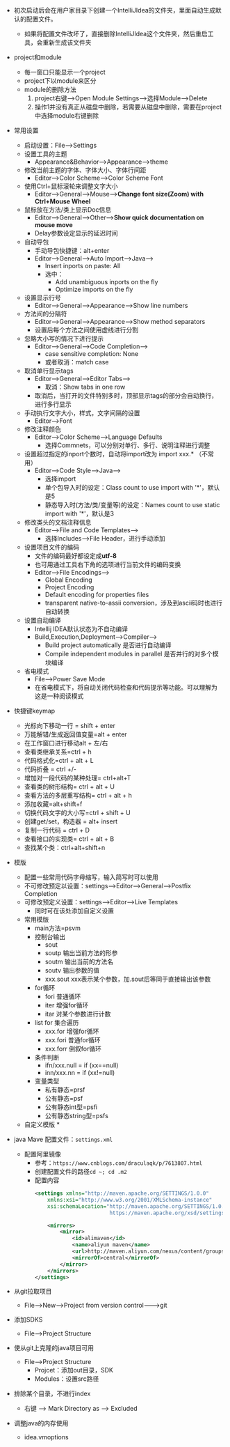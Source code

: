 * 初次启动后会在用户家目录下创建一个IntelliJIdea的文件夹，里面自动生成默认的配置文件。
    * 如果将配置文件改坏了，直接删除IntelliJIdea这个文件夹，然后重启工具，会重新生成该文件夹
* project和module
    * 每一窗口只能显示一个project
    * project下以module来区分
    * module的删除方法
        1. project右键-->Open Module Settings-->选择Module-->Delete
        2. 操作1并没有真正从磁盘中删除，若需要从磁盘中删除，需要在project中选择module右键删除
* 常用设置
    * 启动设置：File-->Settings
    * 设置工具的主题
        * Appearance&Behavior-->Appearance-->theme
    * 修改当前主题的字体、字体大小、字体行间距
        * Editor-->Color Scheme-->Color Scheme Font
    * 使用Ctrl+鼠标滚轮来调整文字大小
        * Editor-->General-->Mouse-->**Change font size(Zoom) with Ctrl+Mouse Wheel**
    * 鼠标放在方法/类上显示Doc信息
        * Editor-->General-->Other-->**Show quick documentation on mouse move**
        * Delay参数设定显示的延迟时间
    * 自动导包
        * 手动导包快捷键：alt+enter
        * Editor-->General-->Auto Import-->Java-->
            * Insert inports on paste: All
            * 选中：
                * Add unambiguous inports on the fly
                * Optimize imports on the fly
    * 设置显示行号
        * Editor-->General-->Appearance-->Show line numbers
    * 方法间的分隔符
        * Editor-->General-->Appearance-->Show method separators
        * 设置后每个方法之间使用虚线进行分割
    * 忽略大小写的情况下进行提示
        * Editor-->General-->Code Completion-->
            * case sensitive completion: None
            * 或者取消：match case
    * 取消单行显示tags
        * Editor-->General-->Editor Tabs-->
            * 取消：Show tabs in one row
        * 取消后，当打开的文件特别多时，顶部显示tags的部分会自动换行，进行多行显示
    * 手动执行文字大小，样式，文字间隔的设置
        * Editor-->Font
    * 修改注释颜色
        * Editor-->Color Scheme-->Language Defaults
            * 选择Commnets，可以分别对单行、多行、说明注释进行调整
    * 设置超过指定的inport个数时，自动将import改为 import xxx.* （不常用）
        * Editor-->Code Style-->Java-->
            * 选择import
            * 单个包导入时的设定：Class count to use import with '*'，默认是5
            * 静态导入时(方法/类/变量等)的设定：Names count to use static import with '*'，默认是3
    * 修改类头的文档注释信息
        * Editor-->File and Code Templates-->
            * 选择Includes-->File Header，进行手动添加
    * 设置项目文件的编码
        * 文件的编码最好都设定成**utf-8**
        * 也可用通过工具右下角的选项进行当前文件的编码变换
        * Editor-->File Encodings-->
            * Global Encoding
            * Project Encoding 
            * Default encoding for properties files
            * transparent native-to-assii conversion，涉及到ascii码时也进行自动转换
    * 设置自动编译 
        * Intellij IDEA默认状态为不自动编译
        * Build,Execution,Deployment-->Compiler-->
            * Build project automatically 是否进行自动编译
            * Compile independent modules in parallel 是否并行的对多个模块编译
    * 省电模式
        * File-->Power Save Mode
        * 在省电模式下，将自动关闭代码检查和代码提示等功能。可以理解为这是一种阅读模式

* 快捷键keymap
    * 光标向下移动一行 = shift + enter
    * 万能解错/生成返回值变量=alt + enter
    * 在工作窗口进行移动alt + 左/右
    * 查看类继承关系=ctrl + h
    * 代码格式化=ctrl + alt + L
    * 代码折叠 = ctrl +/-
    * 增加对一段代码的某种处理= ctrl+alt+T
    * 查看类的树形结构= ctrl + alt + U
    * 查看方法的多层重写结构= ctrl + alt + h
    * 添加收藏=alt+shift+f
    * 切换代码文字的大小写=ctrl + shift + U
    * 创建get/set，构造器 = alt+ insert
    * 复制一行代码 = ctrl + D
    * 查看接口的实现类= ctrl + alt + B
    * 查找某个类：ctrl+alt+shift+n
* 模版
    * 配置一些常用代码字母缩写，输入简写时可以使用
    * 不可修改预定以设置：settings-->Editor-->General-->Postfix Completion
    * 可修改预定义设置：settings-->Editor-->Live Templates
        * 同时可在该处添加自定义设置
    * 常用模版
        * main方法=psvm
        * 控制台输出
            * sout
            * soutp 输出当前方法的形参 
            * soutm 输出当前的方法名
            * soutv 输出参数的值
            * xxx.sout xxx表示某个参数，加.sout后等同于直接输出该参数
        * for循环
            * fori 普通循环
            * iter 增强for循环 
            * itar 对某个参数进行计数
        * list for 集合遍历
            * xxx.for 增强for循环
            * xxx.fori 普通for循环
            * xxx.forr 倒叙for循环
        * 条件判断
            * ifn/xxx.null = if (xx==null)
            * inn/xxx.nn = if (xx!=null)
        * 变量类型
            * 私有静态=prsf
            * 公有静态=psf
            * 公有静态int型=psfi
            * 公有静态string型=psfs
    * 自定义模版
        * 

* java Mave 配置文件：`settings.xml`
    * 配置阿里镜像
        * 参考：`https://www.cnblogs.com/draculaqk/p/7613807.html`
        * 创建配置文件的路径`cd ~; cd .m2` 
        * 配置内容
            ```xml
            <settings xmlns="http://maven.apache.org/SETTINGS/1.0.0"
                xmlns:xsi="http://www.w3.org/2001/XMLSchema-instance"
                xsi:schemaLocation="http://maven.apache.org/SETTINGS/1.0.0
                                    https://maven.apache.org/xsd/settings-1.0.0.xsd">
            
                <mirrors>
                    <mirror> 
                        <id>alimaven</id> 
                        <name>aliyun maven</name> 
                        <url>http://maven.aliyun.com/nexus/content/groups/public/</url> 
                        <mirrorOf>central</mirrorOf>         
                    </mirror> 
                </mirrors>
            </settings>
            ```
* 从git拉取项目
    * File-->New-->Project from version control--->git
* 添加SDKS
    * File-->Project Structure
* 使从git上克隆的java项目可用
    * File-->Project Structure
        * Projcet：添加out目录，SDK
        * Modules：设置src路径
* 排除某个目录，不进行index
    * 右键 --> Mark Directory as --> Excluded
* 调整java的内存使用
    * idea.vmoptions